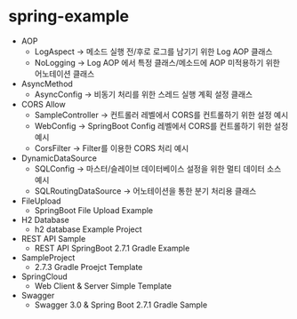 # spring-example

- AOP
    - LogAspect -> 메소드 실행 전/후로 로그를 남기기 위한 Log AOP 클래스
    - NoLogging -> Log AOP 에서 특정 클래스/메소드에 AOP 미적용하기 위한 어노테이션 클래스
- AsyncMethod
    - AsyncConfig -> 비동기 처리를 위한 스레드 실행 계획 설정 클래스
- CORS Allow
    - SampleController -> 컨트롤러 레벨에서 CORS를 컨트롤하기 위한 설정 예시
    - WebConfig -> SpringBoot Config 레벨에서 CORS를 컨트롤하기 위한 설정 예시
    - CorsFilter -> Filter를 이용한 CORS 처리 예시
- DynamicDataSource
    - SQLConfig -> 마스터/슬레이브 데이터베이스 설정을 위한 멀티 데이터 소스 예시
    - SQLRoutingDataSource -> 어노테이션을 통한 분기 처리용 클래스
- FileUpload
    - SpringBoot File Upload Example
- H2 Database
    - h2 database Example Project
- REST API Sample
    - REST API SpringBoot 2.7.1 Gradle Example
- SampleProject
    - 2.7.3 Gradle Proejct Template
- SpringCloud
    - Web Client & Server Simple Template
- Swagger
    - Swagger 3.0 & Spring Boot 2.7.1 Gradle Sample
